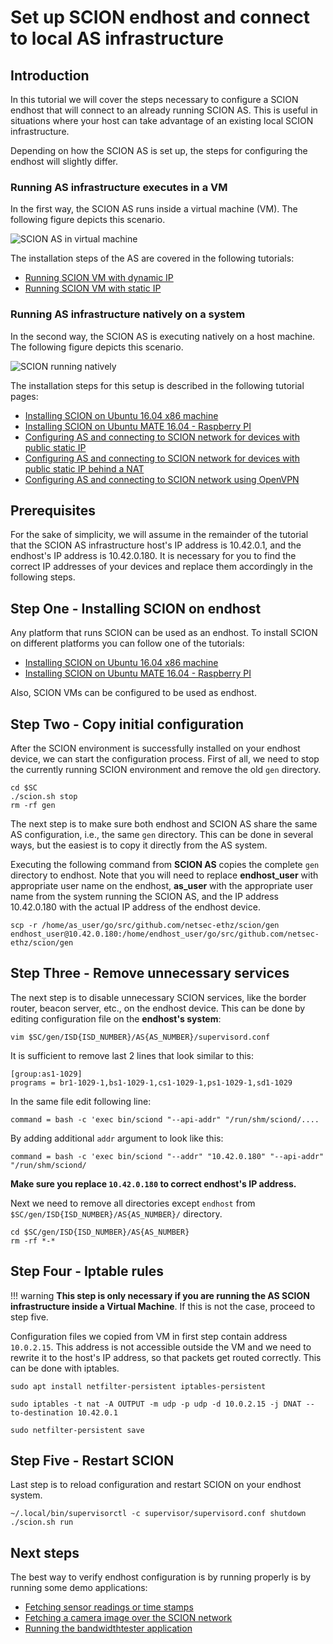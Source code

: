 # Set up SCION endhost and connect to local AS infrastructure

## Introduction

In this tutorial we will cover the steps necessary to configure a SCION endhost that will connect to an already running SCION AS. 
This is useful in situations where your host can take advantage of an existing local SCION infrastructure.

Depending on how the SCION AS is set up, the steps for configuring the endhost will slightly differ.

### Running AS infrastructure executes in a VM

In the first way, the SCION AS runs inside a virtual machine (VM). The following figure depicts this scenario.

![SCION AS in virtual machine](/images/vm_endhost_setup.png)

The installation steps of the AS are covered in the following tutorials:

- [Running SCION VM with dynamic IP](/virtual_machine_setup/dynamic_ip.md)
- [Running SCION VM with static IP](/virtual_machine_setup/static_ip.md)

### Running AS infrastructure natively on a system

In the second way, the SCION AS is executing natively on a host machine. The following figure depicts this scenario.

![SCION running natively](/images/native_endhost_setup.png)

The installation steps for this setup is described in the following tutorial pages:

- [Installing SCION on Ubuntu 16.04 x86 machine](/native_setup/ubuntu_x86_build/)
- [Installing SCION on Ubuntu MATE 16.04 - Raspberry PI](/native_setup/rpi_ubuntu/)
- [Configuring AS and connecting to SCION network for devices with public static IP](/general_scion_configuration/public_ip/)
- [Configuring AS and connecting to SCION network for devices with public static IP behind a NAT](/general_scion_configuration/public_ip_nat/)
- [Configuring AS and connecting to SCION network using OpenVPN](/general_scion_configuration/vpn_setup/)

## Prerequisites

For the sake of simplicity, we will assume in the remainder of the tutorial that the SCION AS infrastructure host's IP address is 10.42.0.1, and the endhost's IP address is 10.42.0.180. It is necessary for you to find the correct IP addresses of your devices and replace them accordingly in the following steps.

## Step One - Installing SCION on endhost

Any platform that runs SCION can be used as an endhost. To install SCION on different platforms you can follow one of the tutorials:

* [Installing SCION on Ubuntu 16.04 x86 machine](/native_setup/ubuntu_x86_build.md)
* [Installing SCION on Ubuntu MATE 16.04 - Raspberry PI](/native_setup/rpi_ubuntu.md)

Also, SCION VMs can be configured to be used as endhost.

## Step Two - Copy initial configuration

After the SCION environment is successfully installed on your endhost device, we can start the configuration process. First of all, we need to stop the currently running SCION environment and remove the old `gen` directory.

```shell
cd $SC
./scion.sh stop
rm -rf gen
```

The next step is to make sure both endhost and SCION AS share the same AS configuration, i.e., the same `gen` directory. This can be done in several ways, but the easiest is to copy it directly from the AS system. 

Executing the following command from **SCION AS** copies the complete `gen` directory to endhost. Note that you will need to replace **endhost_user** with appropriate user name on the endhost, **as_user** with the appropriate user name from the system running the SCION AS, and the IP address 10.42.0.180 with the actual IP address of the endhost device.

```shell
scp -r /home/as_user/go/src/github.com/netsec-ethz/scion/gen endhost_user@10.42.0.180:/home/endhost_user/go/src/github.com/netsec-ethz/scion/gen
```

## Step Three - Remove unnecessary services

The next step is to disable unnecessary SCION services, like the border router, beacon server, etc., on the endhost device. This can be done by editing configuration file on the **endhost's system**:

```
vim $SC/gen/ISD{ISD_NUMBER}/AS{AS_NUMBER}/supervisord.conf
```

It is sufficient to remove last 2 lines that look similar to this:

```
[group:as1-1029]
programs = br1-1029-1,bs1-1029-1,cs1-1029-1,ps1-1029-1,sd1-1029
```

In the same file edit following line:

```
command = bash -c 'exec bin/sciond "--api-addr" "/run/shm/sciond/....
```

By adding additional `addr` argument to look like this:

```
command = bash -c 'exec bin/sciond "--addr" "10.42.0.180" "--api-addr" "/run/shm/sciond/
```

**Make sure you replace `10.42.0.180` to correct endhost's IP address.**

Next we need to remove all directories except `endhost` from `$SC/gen/ISD{ISD_NUMBER}/AS{AS_NUMBER}/` directory. 

```shell
cd $SC/gen/ISD{ISD_NUMBER}/AS{AS_NUMBER}
rm -rf *-*
```

## Step Four - Iptable rules

!!! warning
    **This step is only necessary if you are running the AS SCION infrastructure inside a Virtual Machine**. If this is not the case, proceed to step five.

Configuration files we copied from VM in first step contain address `10.0.2.15`. This address is not accessible outside the VM and we need to rewrite it to the host's IP address, so that packets get routed correctly. This can be done with iptables.

```shell
sudo apt install netfilter-persistent iptables-persistent

sudo iptables -t nat -A OUTPUT -m udp -p udp -d 10.0.2.15 -j DNAT --to-destination 10.42.0.1

sudo netfilter-persistent save
```

## Step Five - Restart SCION

Last step is to reload configuration and restart SCION on your endhost system.

```shell
~/.local/bin/supervisorctl -c supervisor/supervisord.conf shutdown
./scion.sh run
```

## Next steps

The best way to verify endhost configuration is by running properly is by running some demo applications:

* [Fetching sensor readings or time stamps](/sample_projects/fetch_sensor_readings.md)
* [Fetching a camera image over the SCION network](/sample_projects/access_camera.md)
* [Running the bandwidthtester application](/sample_projects/bwtester.md)
